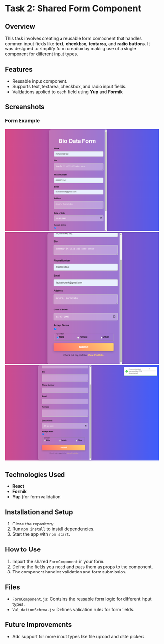 # Task 2: Shared Form Component

## Overview
This task involves creating a reusable form component that handles common input fields like **text**, **checkbox**, **textarea**, and **radio buttons**. It was designed to simplify form creation by making use of a single component for different input types.

## Features
- Reusable input component.
- Supports text, textarea, checkbox, and radio input fields.
- Validations applied to each field using **Yup** and **Formik**.

## Screenshots

### Form Example
![Form Example](./src/screenshots/s1.png)
![Form Example1](./src/screenshots/s2.png)
![Form Example3](./src/screenshots/s3.png)

## Technologies Used
- **React**
- **Formik**
- **Yup** (for form validation)

## Installation and Setup
1. Clone the repository.
2. Run `npm install` to install dependencies.
3. Start the app with `npm start`.

## How to Use
1. Import the shared `FormComponent` in your form.
2. Define the fields you need and pass them as props to the component.
3. The component handles validation and form submission.

## Files
- `FormComponent.js`: Contains the reusable form logic for different input types.
- `ValidationSchema.js`: Defines validation rules for form fields.

## Future Improvements
- Add support for more input types like file upload and date pickers.
